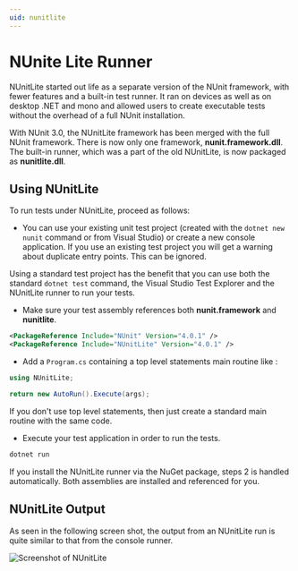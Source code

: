 ```yaml
---
uid: nunitlite
---
```


# NUnite Lite Runner

NUnitLite started out life as a separate version of the NUnit framework, with fewer features and a built-in test runner.
It ran on devices as well as on desktop .NET and mono and allowed users to create executable tests without the overhead
of a full NUnit installation.

With NUnit 3.0, the NUnitLite framework has been merged with the full NUnit framework. There is now only one framework,
**nunit.framework.dll**. The built-in runner, which was a part of the old NUnitLite, is now packaged as
**nunitlite.dll**.

## Using NUnitLite

To run tests under NUnitLite, proceed as follows:

* You can use your existing unit test project (created with the `dotnet new nunit` command or from Visual Studio) or
 create a new console application.  If you use an existing test project you will get a warning about duplicate entry points. This can be ignored.

Using a standard test project has the benefit that you can use both the standard `dotnet test` command, the Visual Studio
 Test Explorer and the NUnitLite runner to run your tests.

* Make sure your test assembly references both **nunit.framework** and **nunitlite**.

```xml
<PackageReference Include="NUnit" Version="4.0.1" />
<PackageReference Include="NUnitLite" Version="4.0.1" />
```

* Add a `Program.cs` containing a top level statements main routine like :

```csharp
using NUnitLite;

return new AutoRun().Execute(args);
```

If you don't use top level statements, then just create a standard main routine with the same code.

* Execute your test application in order to run the tests.

```cmd
dotnet run
```

If you install the NUnitLite runner via the NuGet package, steps 2 is handled automatically. Both assemblies are
installed and referenced for you.

## NUnitLite Output

As seen in the following screen shot, the output from an NUnitLite run is quite similar to that from the console runner.

![Screenshot of NUnitLite](~/images/nunitlite-mock.png)
